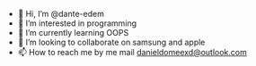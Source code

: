 - 👋 Hi, I’m @dante-edem
- 👀 I’m interested in programming
- 🌱 I’m currently learning OOPS
- 💞️ I’m looking to collaborate on samsung and apple
- 📫 How to reach me by me mail danieldomeexd@outlook.com

<!---
dante-edem/dante-edem is a ✨ special ✨ repository because its `README.md` (this file) appears on your GitHub profile.
You can click the Preview link to take a look at your changes.
--->
